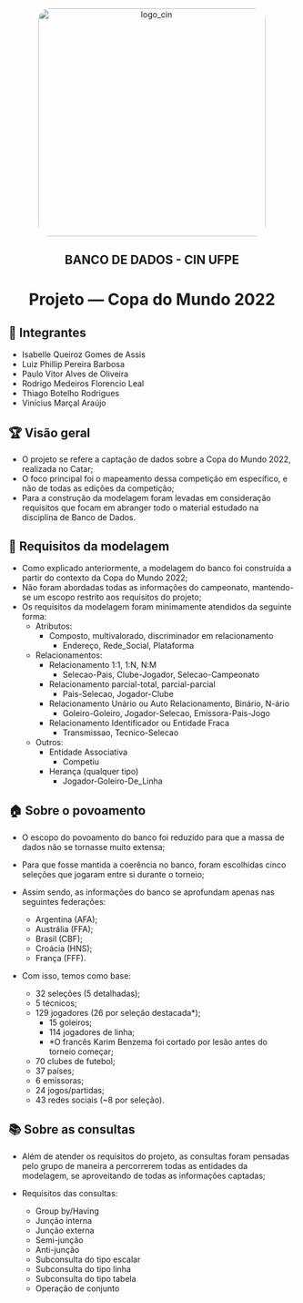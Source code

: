 <div align="center">
  <img src="https://portal.cin.ufpe.br/wp-content/uploads/2020/07/Horizontal-Vermelho-Logotipo-CIn-UFPE.png" alt="logo_cin" width="400" height="auto" style="border-radius:20px;" />
  <h2>
    BANCO DE DADOS - CIN UFPE
  </h2>
  <h1>
    Projeto — Copa do Mundo 2022
  </h1> 
</div>

## :brain: Integrantes
- Isabelle Queiroz Gomes de Assis
- Luiz Phillip Pereira Barbosa
- Paulo Vitor Alves de Oliveira
- Rodrigo Medeiros Florencio Leal
- Thiago Botelho Rodrigues
- Vinícius Marçal Araújo

## :trophy: Visão geral
- O projeto se refere a captação de dados sobre a Copa do Mundo 2022, realizada no Catar;
- O foco principal foi o mapeamento dessa competição em específico, e não de todas as edições da competição;
- Para a construção da modelagem foram levadas em consideração requisitos que focam em abranger todo o material estudado na disciplina de Banco de Dados.
  
## :pencil: Requisitos da modelagem
- Como explicado anteriormente, a modelagem do banco foi construída a partir do contexto da Copa do Mundo 2022;
- Não foram abordadas todas as informações do campeonato, mantendo-se um escopo restrito aos requisitos do projeto;
- Os requisitos da modelagem foram minimamente atendidos da seguinte forma:
  - Atributos:
    - Composto, multivalorado, discriminador em relacionamento
      - Endereço, Rede_Social, Plataforma
  - Relacionamentos:
    - Relacionamento 1:1, 1:N, N:M
      - Selecao-Pais, Clube-Jogador, Selecao-Campeonato
    - Relacionamento parcial-total, parcial-parcial
      - Pais-Selecao, Jogador-Clube
    - Relacionamento Unário ou Auto Relacionamento, Binário, N-ário
      - Goleiro-Goleiro, Jogador-Selecao, Emissora-Pais-Jogo
    - Relacionamento Identificador ou Entidade Fraca 
      - Transmissao, Tecnico-Selecao
  - Outros:
    - Entidade Associativa
      - Competiu
    - Herança (qualquer tipo)
      - Jogador-Goleiro-De_Linha

## :house: Sobre o povoamento
- O escopo do povoamento do banco foi reduzido para que a massa de dados não se tornasse muito extensa;
- Para que fosse mantida a coerência no banco, foram escolhidas cinco seleções que jogaram entre si durante o torneio;
- Assim sendo, as informações do banco se aprofundam apenas nas seguintes federações:
  - Argentina (AFA); 
  - Austrália (FFA); 
  - Brasil (CBF); 
  - Croácia (HNS); 
  - França (FFF).

- Com isso, temos como base:
  - 32 seleções (5 detalhadas);
  - 5 técnicos;
  - 129 jogadores (26 por seleção destacada*);
    - 15 goleiros;
    - 114 jogadores de linha;
    - *O francês Karim Benzema foi cortado por lesão antes do torneio começar;
  - 70 clubes de futebol;
  - 37 países;
  - 6 emissoras;
  - 24 jogos/partidas;
  - 43 redes sociais (~8 por seleção).

## :books: Sobre as consultas
- Além de atender os requisitos do projeto, as consultas foram pensadas pelo grupo de maneira a percorrerem todas as entidades da modelagem, se aproveitando de todas as informações captadas;
 
- Requisitos das consultas:
  - Group by/Having
  - Junção interna
  - Junção externa
  - Semi-junção
  - Anti-junção
  - Subconsulta do tipo escalar
  - Subconsulta do tipo linha
  - Subconsulta do tipo tabela
  - Operação de conjunto













